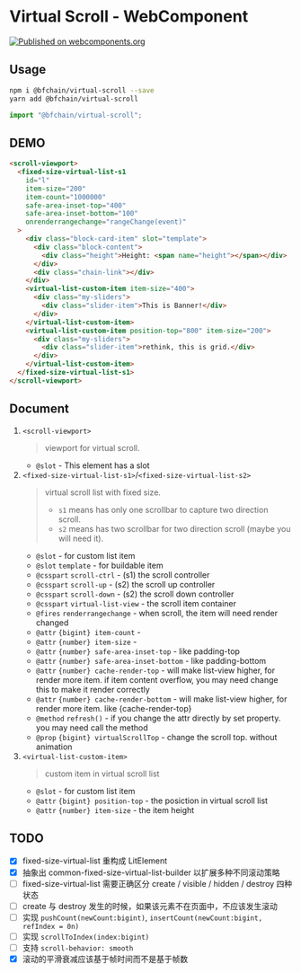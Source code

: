 # Virtual Scroll - WebComponent

[![Published on webcomponents.org](https://img.shields.io/badge/webcomponents.org-published-blue.svg)](https://www.webcomponents.org/element/owner/my-element)

## Usage

```bash
npm i @bfchain/virtual-scroll --save
yarn add @bfchain/virtual-scroll
```

```ts
import "@bfchain/virtual-scroll";
```

## DEMO

<!--
```html
<custom-element-demo>
  <template>
    <script type="importmap">
    {
        "imports": {
        "lit-element": "//unpkg.com/lit-element@2.4.0/lit-element.js",
        "lit-html/": "//unpkg.com/lit-html@1.4.1/"
        }
    }
    </script>
    <script type="module" src="./dist/virtual-scroll.es.js"></script>
    <style>
    html,
    body {
        width: 100%;
        height: 100%;
        margin: 0;
        background-color: #ddd;
    }
    body {
        box-sizing: border-box;
        padding: 10px 20px;
        align-items: center;
        justify-content: stretch;
    }
    scroll-viewport {
        width: 100%;
        height: 100%;
        background-color: #999;
        position: relative;
    }
    .block-card-item {
        height: 200px;
        width: 100%;
        box-sizing: border-box;
        --card-color: #2196f3;
        height: 100%;
        padding: 10px 25px;
    }
    .block-card-item [name="height"] {
        contain: strict;
    }
    .block-content {
        height: 100%;
        padding: 30px;
        box-sizing: border-box;
        background: linear-gradient(180deg, var(--card-color), #fff);
        border-radius: 20px;
        /* box-shadow: -4px -4px 8px rgba(255, 255, 255, 0.2),
            4px 4px 8px rgba(0, 0, 0, 0.2); */
    }
    .block-card-item.first .chain-link {
        display: none;
    }
    .block-card-item.hide {
        display: none;
    }
    .chain-link {
        position: absolute;
        top: -30px;
        left: 0;
        z-index: 2;
        height: 60px;
        width: 100%;
        display: flex;
        flex-direction: row;
        justify-content: space-around;
    }
    .chain-link::before,
    .chain-link::after {
        content: " ";
        width: 10px;
        background: #81c784;
        /* box-shadow: -1px -1px 2px rgba(255, 255, 255, 0.2),
            1px 1px 2px rgba(0, 0, 0, 0.2); */
        border-radius: 5px;
    }
    .top-button {
        width: 100%;
    }
    .my-sliders {
        width: 100%;
        height: 100%;
        padding: 10px;
        box-sizing: border-box;
    }
    .my-sliders .slider-item {
        background-color: #e91e63;
        width: 100%;
        height: 100%;
        border-radius: 10px;
        display: flex;
        align-items: center;
        justify-content: center;
    }
    </style>
    <script>
    function rangeChange(event) {
        const { entries } = event.detail;
        for (const { node, index, isIntersecting } of entries) {
        const viewClass = event.target.className;
        if (isIntersecting) {
            const height = l.itemCount - index;
            const heightEle = node.querySelector("[name=height]");
            if (heightEle.textContent != height) {
            (heightEle.firstChild || heightEle).textContent = height;
            }
            node.contentNode.classList.toggle(
            "first",
            index === 0n || index === 3n
            );
            node.contentNode.classList.toggle("hide", index === 2n);
        }
        }
    }
    function gotoTop() {
        l.virtualScrollTop = 0;
    }
    </script>
    <next-code-block></next-code-block>
  </template>
</custom-element-demo>
```
-->

```html
<scroll-viewport>
  <fixed-size-virtual-list-s1
    id="l"
    item-size="200"
    item-count="1000000"
    safe-area-inset-top="400"
    safe-area-inset-bottom="100"
    onrenderrangechange="rangeChange(event)"
  >
    <div class="block-card-item" slot="template">
      <div class="block-content">
        <div class="height">Height: <span name="height"></span></div>
      </div>
      <div class="chain-link"></div>
    </div>
    <virtual-list-custom-item item-size="400">
      <div class="my-sliders">
        <div class="slider-item">This is Banner!</div>
      </div>
    </virtual-list-custom-item>
    <virtual-list-custom-item position-top="800" item-size="200">
      <div class="my-sliders">
        <div class="slider-item">rethink, this is grid.</div>
      </div>
    </virtual-list-custom-item>
  </fixed-size-virtual-list-s1>
</scroll-viewport>
```

## Document

1. `<scroll-viewport>`
   > viewport for virtual scroll.
   - `@slot` - This element has a slot
2. `<fixed-size-virtual-list-s1>`/`<fixed-size-virtual-list-s2>`
   > virtual scroll list with fixed size.
   >
   > - `s1` means has only one scrollbar to capture two direction scroll.
   > - `s2` means has two scrollbar for two direction scroll (maybe you will need it).
   - `@slot` - for custom list item
   - `@slot` `template` - for buildable item
   - `@csspart` `scroll-ctrl` - (s1) the scroll controller
   - `@csspart` `scroll-up` - (s2) the scroll up controller
   - `@csspart` `scroll-down` - (s2) the scroll down controller
   - `@csspart` `virtual-list-view` - the scroll item container
   - `@fires` `renderrangechange` - when scroll, the item will need render changed
   - `@attr` `{bigint} item-count` -
   - `@attr` `{number} item-size` -
   - `@attr` `{number} safe-area-inset-top` - like padding-top
   - `@attr` `{number} safe-area-inset-bottom` - like padding-bottom
   - `@attr` `{number} cache-render-top` - will make list-view higher, for render more item. if item content overflow, you may need change this to make it render correctly
   - `@attr` `{number} cache-render-bottom` - will make list-view higher, for render more item. like {cache-render-top}
   - `@method` `refresh()` - if you change the attr directly by set property. you may need call the method
   - `@prop` `{bigint} virtualScrollTop` - change the scroll top. without animation
3. `<virtual-list-custom-item>`
   > custom item in virtual scroll list
   - `@slot` - for custom list item
   - `@attr` `{bigint} position-top` - the posiction in virtual scroll list
   - `@attr` `{number} item-size` - the item height

## TODO

- [x] fixed-size-virtual-list 重构成 LitElement
- [x] 抽象出 common-fixed-size-virtual-list-builder 以扩展多种不同滚动策略
- [ ] fixed-size-virtual-list 需要正确区分 create / visible / hidden / destroy 四种状态
- [ ] create 与 destroy 发生的时候，如果该元素不在页面中，不应该发生滚动
- [ ] 实现 `pushCount(newCount:bigint)`, `insertCount(newCount:bigint, refIndex = 0n)`
- [ ] 实现 `scrollToIndex(index:bigint)`
- [ ] 支持 `scroll-behavior: smooth`
- [x] 滚动的平滑衰减应该基于帧时间而不是基于帧数
